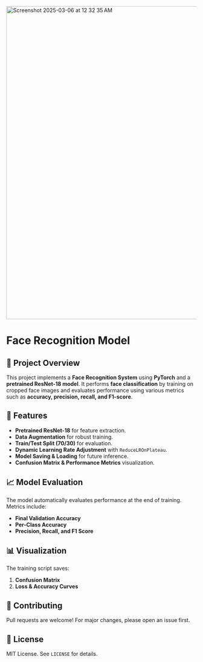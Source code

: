 <img width="827" alt="Screenshot 2025-03-06 at 12 32 35 AM" src="https://github.com/user-attachments/assets/7340f2c7-7b9d-48c6-9ed7-77b3ffa7846b" />

# Face Recognition Model

## 📌 Project Overview
This project implements a **Face Recognition System** using **PyTorch** and a **pretrained ResNet-18 model**. It performs **face classification** by training on cropped face images and evaluates performance using various metrics such as **accuracy, precision, recall, and F1-score**.

## 🚀 Features
- **Pretrained ResNet-18** for feature extraction.
- **Data Augmentation** for robust training.
- **Train/Test Split (70/30)** for evaluation.
- **Dynamic Learning Rate Adjustment** with `ReduceLROnPlateau`.
- **Model Saving & Loading** for future inference.
- **Confusion Matrix & Performance Metrics** visualization.

## 📈 Model Evaluation
The model automatically evaluates performance at the end of training. Metrics include:
- **Final Validation Accuracy**
- **Per-Class Accuracy**
- **Precision, Recall, and F1 Score**

## 📊 Visualization
The training script saves:
1. **Confusion Matrix**
2. **Loss & Accuracy Curves**

## 🤝 Contributing
Pull requests are welcome! For major changes, please open an issue first.

## 📜 License
MIT License. See `LICENSE` for details.
